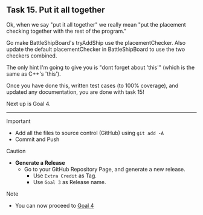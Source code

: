 ## Task 15. Put it all together

Ok, when we say "put it all together" we really mean "put the placement checking
together with the rest of the program."

Go make BattleShipBoard's tryAddShip use the placementChecker.
Also update the default placementChecker in BattleShipBoard to use the
two checkers combined.

The only hint I'm going to give you is "dont forget about 'this'" (which is
the same as C++'s 'this').

Once you have done this, written test cases (to 100% coverage), and updated any documentation,
you are done with task 15!

Next up is Goal 4.

***

>[!IMPORTANT]
> - Add all the files to source control (GitHub) using `git add -A`
> - Commit and Push 

>[!CAUTION]
> - **Generate a Release**
>   - Go to your GitHub Repository Page, and generate a new release. 
>       - Use `Extra Credit` as Tag. 
>       - Use `Goal 3` as Release name.

>[!NOTE]
> - You can now proceed to [Goal 4](../goal4/task16.md)